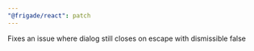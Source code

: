 ```yaml
---
"@frigade/react": patch
---
```


Fixes an issue where dialog still closes on escape with dismissible false
